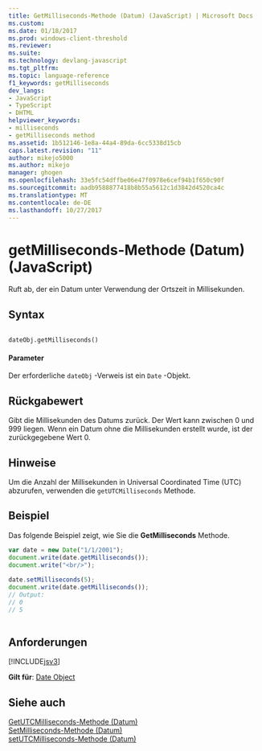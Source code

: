 ```yaml
---
title: GetMilliseconds-Methode (Datum) (JavaScript) | Microsoft Docs
ms.custom: 
ms.date: 01/18/2017
ms.prod: windows-client-threshold
ms.reviewer: 
ms.suite: 
ms.technology: devlang-javascript
ms.tgt_pltfrm: 
ms.topic: language-reference
f1_keywords: getMilliseconds
dev_langs:
- JavaScript
- TypeScript
- DHTML
helpviewer_keywords:
- milliseconds
- getMilliseconds method
ms.assetid: 1b512146-1e8a-44a4-89da-6cc5338d15cb
caps.latest.revision: "11"
author: mikejo5000
ms.author: mikejo
manager: ghogen
ms.openlocfilehash: 33e5fc54dffbe06e47f0978e6cef94b1f650c90f
ms.sourcegitcommit: aadb9588877418b8b55a5612c1d3842d4520ca4c
ms.translationtype: MT
ms.contentlocale: de-DE
ms.lasthandoff: 10/27/2017
---
```

# <a name="getmilliseconds-method-date-javascript"></a>getMilliseconds-Methode (Datum) (JavaScript)
Ruft ab, der ein Datum unter Verwendung der Ortszeit in Millisekunden.  
  
## <a name="syntax"></a>Syntax  
  
```  
  
dateObj.getMilliseconds()   
```  
  
#### <a name="parameters"></a>Parameter  
 Der erforderliche `dateObj` -Verweis ist ein `Date` -Objekt.  
  
## <a name="return-value"></a>Rückgabewert  
 Gibt die Millisekunden des Datums zurück. Der Wert kann zwischen 0 und 999 liegen. Wenn ein Datum ohne die Millisekunden erstellt wurde, ist der zurückgegebene Wert 0.  
  
## <a name="remarks"></a>Hinweise  
 Um die Anzahl der Millisekunden in Universal Coordinated Time (UTC) abzurufen, verwenden die `getUTCMilliseconds` Methode.  
  
## <a name="example"></a>Beispiel  
 Das folgende Beispiel zeigt, wie Sie die **GetMilliseconds** Methode.  
  
```JavaScript  
var date = new Date("1/1/2001");  
document.write(date.getMilliseconds());  
document.write("<br/>");  
  
date.setMilliseconds(5);  
document.write(date.getMilliseconds());  
// Output:   
// 0  
// 5  
  
```  
  
## <a name="requirements"></a>Anforderungen  
 [!INCLUDE[jsv3](../../javascript/reference/includes/jsv3-md.md)]  
  
 **Gilt für**: [Date Object](../../javascript/reference/date-object-javascript.md)  
  
## <a name="see-also"></a>Siehe auch  
 [GetUTCMilliseconds-Methode (Datum)](../../javascript/reference/getutcmilliseconds-method-date-javascript.md)   
 [SetMilliseconds-Methode (Datum)](../../javascript/reference/setmilliseconds-method-date-javascript.md)   
 [setUTCMilliseconds-Methode (Datum)](../../javascript/reference/setutcmilliseconds-method-date-javascript.md)